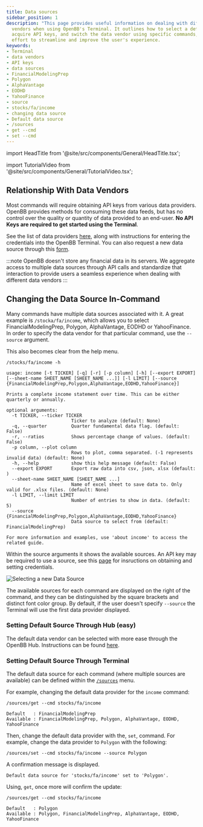 ```yaml
---
title: Data sources
sidebar_position: 1
description: "This page provides useful information on dealing with different data"
  vendors when using OpenBB's Terminal. It outlines how to select a default data source,
  acquire API keys, and switch the data vendor using specific commands, all in an
  effort to streamline and improve the user's experience.
keywords:
- Terminal
- data vendors
- API keys
- data sources
- FinancialModelingPrep
- Polygon
- AlphaVantage
- EODHD
- YahooFinance
- source
- stocks/fa/income
- changing data source
- Default data source
- /sources
- get --cmd
- set --cmd
---
```


import HeadTitle from '@site/src/components/General/HeadTitle.tsx';

<HeadTitle title="Data sources - Data - Usage | OpenBB Terminal Docs" />

import TutorialVideo from '@site/src/components/General/TutorialVideo.tsx';

<TutorialVideo
  youtubeLink="https://www.youtube.com/embed/cvSwG96Yf4o?si=oswcJYUH51F206Hu"
  videoLegend="Short video on where the data comes from"
/>

## Relationship With Data Vendors

Most commands will require obtaining API keys from various data providers. OpenBB provides methods for consuming these data feeds, but has no control over the quality or quantity of data provided to an end-user. **No API Keys are required to get started using the Terminal**.

See the list of data providers [here](/terminal/usage/data/api-keys), along with instructions for entering the credentials into the OpenBB Terminal. You can also request a new data source through this [form](https://openbb.co/request-a-feature).

:::note
OpenBB doesn't store any financial data in its servers. We aggregate access to multiple data sources through API calls and standardize that interaction to provide users a seamless experience when dealing with different data vendors
:::

## Changing the Data Source In-Command

Many commands have multiple data sources associated with it. A great example is `/stocka/fa/income`, which allows you to select FinancialModelingPrep, Polygon, AlphaVantage, EODHD or YahooFinance. In order to specify the data vendor for that particular command, use the `--source` argument.

This also becomes clear from the help menu.

```console
/stocks/fa/income -h
```

```console
usage: income [-t TICKER] [-q] [-r] [-p column] [-h] [--export EXPORT] [--sheet-name SHEET_NAME [SHEET_NAME ...]] [-l LIMIT] [--source {FinancialModelingPrep,Polygon,AlphaVantage,EODHD,YahooFinance}]

Prints a complete income statement over time. This can be either quarterly or annually.

optional arguments:
  -t TICKER, --ticker TICKER
                        Ticker to analyze (default: None)
  -q, --quarter         Quarter fundamental data flag. (default: False)
  -r, --ratios          Shows percentage change of values. (default: False)
  -p column, --plot column
                        Rows to plot, comma separated. (-1 represents invalid data) (default: None)
  -h, --help            show this help message (default: False)
  --export EXPORT       Export raw data into csv, json, xlsx (default: )
  --sheet-name SHEET_NAME [SHEET_NAME ...]
                        Name of excel sheet to save data to. Only valid for .xlsx files. (default: None)
  -l LIMIT, --limit LIMIT
                        Number of entries to show in data. (default: 5)
  --source {FinancialModelingPrep,Polygon,AlphaVantage,EODHD,YahooFinance}
                        Data source to select from (default: FinancialModelingPrep)

For more information and examples, use 'about income' to access the related guide.
```

Within the source arguments it shows the available sources. An API key may be required to use a source, see this [page](/terminal/usage/data/api-keys) for insructions on obtaining and setting credentials.

![Selecting a new Data Source](https://user-images.githubusercontent.com/85772166/233730763-54fd6400-f3ad-44a0-9c73-254d91ac2085.png)

The available sources for each command are displayed on the right of the command, and they can be distinguished by the square brackets and distinct font color group. By default, if the user doesn't specify `--source` the Terminal will use the first data provider displayed.

### Setting Default Source Through Hub (easy)

The default data vendor can be selected with more ease through the OpenBB Hub. Instructions can be found [here](/terminal/usage/hub).

### Setting Default Source Through Terminal

The default data source for each command (where multiple sources are available) can be defined within the [`/sources`](/terminal/usage/data/data-sources) menu.

For example, changing the default data provider for the `income` command:

```console
/sources/get --cmd stocks/fa/income
```

```conole
Default   : FinancialModelingPrep
Available : FinancialModelingPrep, Polygon, AlphaVantage, EODHD, YahooFinance
```

Then, change the default data provider with the, `set`, command. For example, change the data provider to `Polygon` with
the following:

```console
/sources/set --cmd stocks/fa/income --source Polygon
```

A confirmation message is displayed.

```console
Default data source for 'stocks/fa/income' set to 'Polygon'.
```

Using, `get`, once more will confirm the update:

```console
/sources/get --cmd stocks/fa/income
```

```console
Default   : Polygon
Available : Polygon, FinancialModelingPrep, AlphaVantage, EODHD, YahooFinance
```
